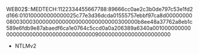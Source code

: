 WEB02$::MEDTECH:1122334455667788:89666cc0ae2c3b0de797c53e1fd2d166:010100000000000025c77e3d36dcda01555757ebbf97ca8d000000000800300030000000000000000000000000300000b8ee48a37762a8eb1c589e6fdb9e87abaedf6ca1e0764c5ccd0a0a206389a6340a00100000000000000000000000000000000000090000000000000000000000
- NTLMv2
